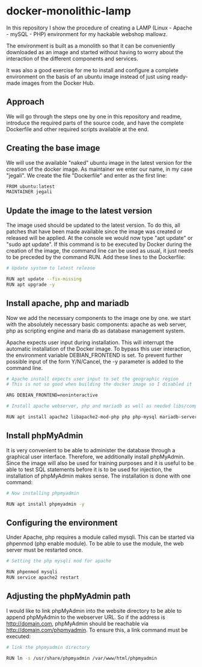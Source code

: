 # docker-monolithic-lamp
In this repository I show the procedure of creating a LAMP (Linux - Apache - mySQL - PHP) environment 
for my hackable webshop mallowz. <br/>

The environment is built as a monolith so that it can be conveniently downloaded as an image and started 
without having to worry about the interaction of the different components and services. <br/>

It was also a good exercise for me to install and configure a complete environment on the basis of an ubuntu 
image instead of just using ready-made images from the Docker Hub.

## Approach
We will go through the steps one by one in this repository and readme, introduce the required parts of the source code, and have the complete Dockerfile and other required scripts available at the end.

## Creating the base image
We will use the available "naked" ubuntu image in the latest version for the creation of the docker image. As maintainer we enter our name, in my case "jegali". We create the file "Dockerfile" and enter as the first line:

```bash
FROM ubuntu:latest
MAINTAINER jegali
```

## Update the image to the latest version 
The image used should be updated to the latest version. To do this, all patches that have been made available since the image was created or released will be applied. At the console we would now type "apt update" or "sudo apt update". If this command is to be executed by Docker during the creation of the image, the command line can be used as usual, it just needs to be preceded by the command RUN. Add these lines to the Dockerfile:

```bash
# Update system to latest release

RUN apt update --fix-missing
RUN apt upgrade -y
```

## Install apache, php and mariadb
Now we add the necessary components to the image one by one. we start with the absolutely necessary basic components: apache as web server, php as scripting engine and maria db as database management system.<br/>

Apache expects user input during installation. This will interrupt the automatic installation of the Docker image. To bypass this user interaction, the environment variable DEBIAN_FRONTEND is set. To prevent further possible input of the form Y/N/Cancel, the -y parameter is added to the command line.

```bash
# Apache install expects user input to set the geographic region
# This is not so good when building the docker image so I disabled it

ARG DEBIAN_FRONTEND=noninteractive

# Install apache webserver, php and mariadb as well as needed libs/components

RUN apt install apache2 libapache2-mod-php php php-mysql mariadb-server mariadb-client -y
```

## Install phpMyAdmin
It is very convenient to be able to administer the database through a graphical user interface. Therefore, we additionally install phpMyAdmin. Since the image will also be used for training purposes and it is useful to be able to test SQL statements before it is to be used for injection, the installation of phpMyAdmin makes sense. The installation is done with one command:

```bash
# Now installing phpmyadmin

RUN apt install phpmyadmin -y
```

## Configuring the environment
Under Apache, php requires a module called mysqli. This can be started via phpenmod (php enable module). To be able to use the module, the web server must be restarted once.<br/>

```bash
# Setting the php mysqli mod for apache

RUN phpenmod mysqli
RUN service apache2 restart
```

## Adjusting the phpMyAdmin path
I would like to link phpMyAdmin into the website directory to be able to append phpMyAdmin to the webserver URL. So if the address is http://domain.com, phpMyAdmin should be reachable via http://domain.com/phpmyadmin. To ensure this, a link command must be executed:

```bash
# link the phpmyadmin directory

RUN ln -s /usr/share/phpmyadmin /var/www/html/phpmyadmin
```
